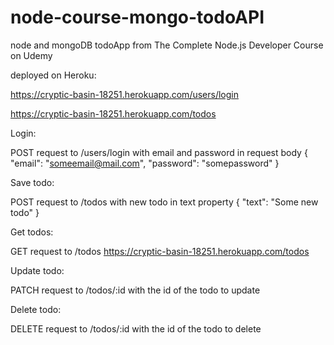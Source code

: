 # node-course-mongo-todoAPI
node and mongoDB todoApp from The Complete Node.js Developer Course on Udemy

deployed on Heroku:

https://cryptic-basin-18251.herokuapp.com/users/login

https://cryptic-basin-18251.herokuapp.com/todos

Login:

POST request to /users/login with email and password in request body
{
  "email": "someemail@mail.com",
  "password": "somepassword"
}


Save todo:

POST request to /todos with new todo in text property
{
  "text": "Some new todo"
}

Get todos:

GET request to /todos
https://cryptic-basin-18251.herokuapp.com/todos

Update todo:

PATCH request to /todos/:id with the id of the todo to update


Delete todo:

DELETE request to /todos/:id with the id of the todo to delete
